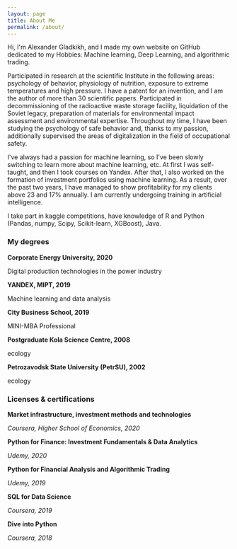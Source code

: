 ```yaml
---
layout: page
title: About Me
permalink: /about/
---
```

Hi, I'm Alexander Gladkikh, and I made my own website on GitHub dedicated to my Hobbies: Machine learning, Deep Learning, and algorithmic trading.

Participated in research at the scientific Institute in the following areas: psychology of behavior, physiology of nutrition, exposure to extreme temperatures and high pressure. I have a patent for an invention, and I am the author of more than 30 scientific papers. Participated in decommissioning of the radioactive waste storage facility, liquidation of the Soviet legacy, preparation of materials for environmental impact assessment and environmental expertise. Throughout my time, I have been studying the psychology of safe behavior and, thanks to my passion, additionally supervised the areas of digitalization in the field of occupational safety.

I've always had a passion for machine learning, so I've been slowly switching to learn more about machine learning, etc. At first I was self-taught, and then I took courses on Yandex. After that, I also worked on the formation of investment portfolios using machine learning. As a result, over the past two years, I have managed to show profitability for my clients above 23 and 17% annually. I am currently undergoing training in artificial intelligence.

I take part in kaggle competitions, have knowledge of R and Python (Pandas, numpy, Scipy, Scikit-learn, XGBoost), Java.

### My degrees

**Corporate Energy University, 2020**

Digital production technologies in the power industry

**YANDEX,  MIPT, 2019**

Machine learning and data analysis

**City Business School, 2019**

MINI-MBA Professional

**Postgraduate Kola Science Centre, 2008**

ecology

**Petrozavodsk State University (PetrSU), 2002**

ecology

### Licenses & certifications


**Market infrastructure, investment methods and technologies**

*Coursera, Higher School of Economics, 2020*

**Python for Finance: Investment Fundamentals & Data Analytics**

*Udemy, 2020*

**Python for Financial Analysis and Algorithmic Trading**

*Udemy, 2019*

**SQL for Data Science**

*Coursera, 2019*

**Dive into Python**

*Coursera, 2018*































